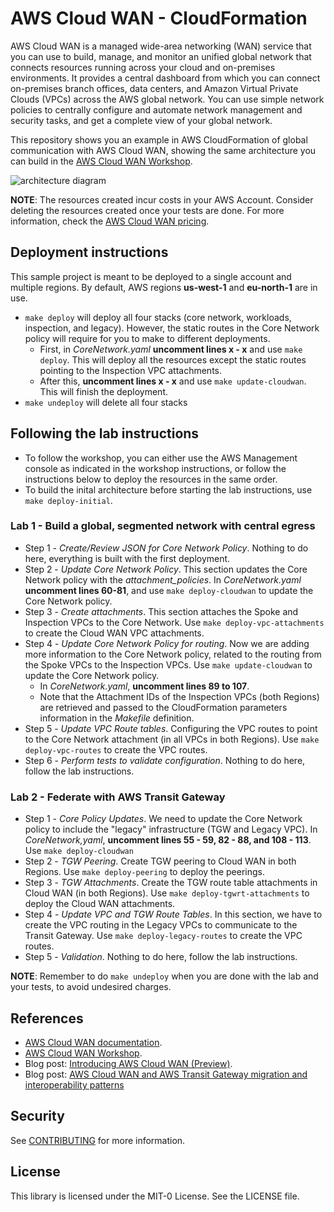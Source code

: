 # AWS Cloud WAN - CloudFormation

AWS Cloud WAN is a managed wide-area networking (WAN) service that you can use to build, manage, and monitor an unified global network that connects resources running across your cloud and on-premises environments. It provides a central dashboard from which you can connect on-premises branch offices, data centers, and Amazon Virtual Private Clouds (VPCs) across the AWS global network. You can use simple network policies to centrally configure and automate network management and security tasks, and get a complete view of your global network.

This repository shows you an example in AWS CloudFormation of global communication with AWS Cloud WAN, showing the same architecture you can build in the [AWS Cloud WAN Workshop](https://catalog.workshops.aws/cloudwan/en-US).

![architecture diagram](../images/cloud\_wan\_architecture.png "AWS Cloud WAN diagram")

**NOTE**: The resources created incur costs in your AWS Account. Consider deleting the resources created once your tests are done. For more information, check the [AWS Cloud WAN pricing](https://aws.amazon.com/cloud-wan/pricing/).

## Deployment instructions

This sample project is meant to be deployed to a single account and multiple regions. By default, AWS regions **us-west-1** and **eu-north-1** are in use.

* `make deploy` will deploy all four stacks (core network, workloads, inspection, and legacy). However, the static routes in the Core Network policy will require for you to make to different deployments.
  * First, in *CoreNetwork.yaml* **uncomment lines x - x** and use `make deploy`. This will deploy all the resources except the static routes pointing to the Inspection VPC attachments.
  * After this, **uncomment lines x - x** and use `make update-cloudwan`. This will finish the deployment.
* `make undeploy` will delete all four stacks

## Following the lab instructions

* To follow the workshop, you can either use the AWS Management console as indicated in the workshop instructions, or follow the instructions below to deploy the resources in the same order.
* To build the inital architecture before starting the lab instructions, use `make deploy-initial`.

### Lab 1 - Build a global, segmented network with central egress

* Step 1 - *Create/Review JSON for Core Network Policy*. Nothing to do here, everything is built with the first deployment.
* Step 2 - *Update Core Network Policy*. This section updates the Core Network policy with the *attachment_policies*. In *CoreNetwork.yaml* **uncomment lines 60-81**, and use `make deploy-cloudwan` to update the Core Network policy.
* Step 3 - *Create attachments*. This section attaches the Spoke and Inspection VPCs to the Core Network. Use `make deploy-vpc-attachments` to create the Cloud WAN VPC attachments.
* Step 4 - *Update Core Network Policy for routing*. Now we are adding more information to the Core Network policy, related to the routing from the Spoke VPCs to the Inspection VPCs. Use `make update-cloudwan` to update the Core Network policy.
  * In *CoreNetwork.yaml*, **uncomment lines 89 to 107**.
  * Note that the Attachment IDs of the Inspection VPCs (both Regions) are retrieved and passed to the CloudFormation parameters information in the *Makefile* definition.
* Step 5 - *Update VPC Route tables*. Configuring the VPC routes to point to the Core Network attachment (in all VPCs in both Regions). Use `make deploy-vpc-routes` to create the VPC routes.
* Step 6 - *Perform tests to validate configuration*. Nothing to do here, follow the lab instructions.

### Lab 2 - Federate with AWS Transit Gateway

* Step 1 - *Core Policy Updates*. We need to update the Core Network policy to include the "legacy" infrastructure (TGW and Legacy VPC). In *CoreNetwork,yaml*, **uncomment lines 55 - 59, 82 - 88, and 108 - 113**. Use `make deploy-cloudwan`
* Step 2 - *TGW Peering*. Create TGW peering to Cloud WAN in both Regions. Use `make deploy-peering` to deploy the peerings.
* Step 3 - *TGW Attachments*. Create the TGW route table attachments in Cloud WAN (in both Regions). Use `make deploy-tgwrt-attachments` to deploy the Cloud WAN attachments.
* Step 4 - *Update VPC and TGW Route Tables*. In this section, we have to create the VPC routing in the Legacy VPCs to communicate to the Transit Gateway. Use `make deploy-legacy-routes` to create the VPC routes.
* Step 5 - *Validation*. Nothing to do here, follow the lab instructions.

**NOTE**: Remember to do `make undeploy` when you are done with the lab and your tests, to avoid undesired charges.

## References

* [AWS Cloud WAN documentation](https://docs.aws.amazon.com/vpc/latest/cloudwan/what-is-cloudwan.html).
* [AWS Cloud WAN Workshop](https://catalog.workshops.aws/cloudwan/en-US).
* Blog post: [Introducing AWS Cloud WAN (Preview)](https://aws.amazon.com/blogs/networking-and-content-delivery/introducing-aws-cloud-wan-preview/).
* Blog post: [AWS Cloud WAN and AWS Transit Gateway migration and interoperability patterns](https://aws.amazon.com/blogs/networking-and-content-delivery/aws-cloud-wan-and-aws-transit-gateway-migration-and-interoperability-patterns/)

## Security

See [CONTRIBUTING](CONTRIBUTING.md#security-issue-notifications) for more information.

## License

This library is licensed under the MIT-0 License. See the LICENSE file.